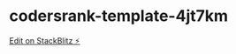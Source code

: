 # codersrank-template-4jt7km

[Edit on StackBlitz ⚡️](https://stackblitz.com/edit/codersrank-template-4jt7km)